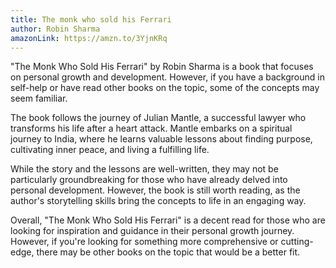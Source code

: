```yaml
---
title: The monk who sold his Ferrari
author: Robin Sharma
amazonLink: https://amzn.to/3YjnKRq
---
```

"The Monk Who Sold His Ferrari" by Robin Sharma is a book that focuses on personal growth and development. However, if you have a background in self-help or have read other books on the topic, some of the concepts may seem familiar.

The book follows the journey of Julian Mantle, a successful lawyer who transforms his life after a heart attack. Mantle embarks on a spiritual journey to India, where he learns valuable lessons about finding purpose, cultivating inner peace, and living a fulfilling life.

While the story and the lessons are well-written, they may not be particularly groundbreaking for those who have already delved into personal development. However, the book is still worth reading, as the author's storytelling skills bring the concepts to life in an engaging way.

Overall, "The Monk Who Sold His Ferrari" is a decent read for those who are looking for inspiration and guidance in their personal growth journey. However, if you're looking for something more comprehensive or cutting-edge, there may be other books on the topic that would be a better fit.